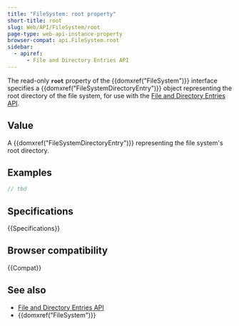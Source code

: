 ```yaml
---
title: "FileSystem: root property"
short-title: root
slug: Web/API/FileSystem/root
page-type: web-api-instance-property
browser-compat: api.FileSystem.root
sidebar:
  - apiref:
      - File and Directory Entries API
---
```


The read-only **`root`** property of the
{{domxref("FileSystem")}} interface specifies a {{domxref("FileSystemDirectoryEntry")}}
object representing the root directory of the file system, for use with the [File and Directory Entries API](/en-US/docs/Web/API/File_and_Directory_Entries_API).

## Value

A {{domxref("FileSystemDirectoryEntry")}} representing the file system's root
directory.

## Examples

```js
// tbd
```

## Specifications

{{Specifications}}

## Browser compatibility

{{Compat}}

## See also

- [File and Directory Entries API](/en-US/docs/Web/API/File_and_Directory_Entries_API)
- {{domxref("FileSystem")}}
